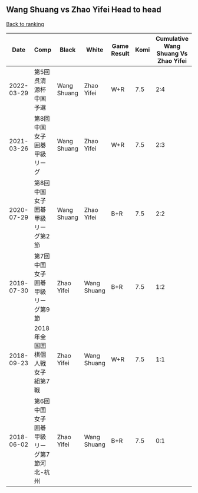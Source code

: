 ## Wang Shuang vs Zhao Yifei Head to head

[Back to ranking](../../index.md)




| **Date** | **Comp** | **Black** | **White** | **Game Result** | **Komi** | **Cumulative Wang Shuang Vs Zhao Yifei** | **Wang Shuang Streak** | **Zhao Yifei Streak** | 
| --- | --- | --- | --- | --- | --- | --- | --- | --- |
| 2022-03-29 | 第5回呉清源杯中国予選 | Wang Shuang | Zhao Yifei | W+R | 7.5 | 2:4 | 0 | 2 | 
| 2021-03-26 | 第8回中国女子囲碁甲級リーグ | Wang Shuang | Zhao Yifei | W+R | 7.5 | 2:3 | 0 | 1 | 
| 2020-07-29 | 第8回中国女子囲碁甲級リーグ第2節 | Wang Shuang | Zhao Yifei | B+R | 7.5 | 2:2 | 1 | 0 | 
| 2019-07-30 | 第7回中国女子囲碁甲級リーグ第9節 | Zhao Yifei | Wang Shuang | B+R | 7.5 | 1:2 | 0 | 1 | 
| 2018-09-23 | 2018年全国囲棋個人戦女子組第7戦 | Zhao Yifei | Wang Shuang | W+R | 7.5 | 1:1 | 1 | 0 | 
| 2018-06-02 | 第6回中国女子囲碁甲級リーグ第7節河北-杭州 | Zhao Yifei | Wang Shuang | B+R | 7.5 | 0:1 | 0 | 1 |





